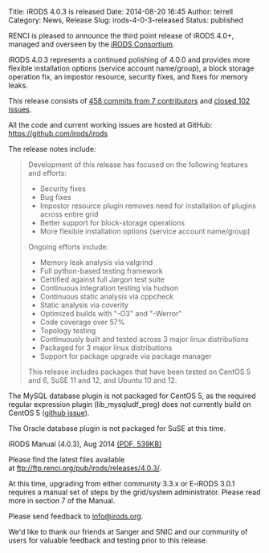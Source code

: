 Title: iRODS 4.0.3 is released
Date: 2014-08-20 16:45
Author: terrell
Category: News, Release
Slug: irods-4-0-3-released
Status: published

RENCI is pleased to announce the third point release of iRODS 4.0+,
managed and overseen by the [iRODS
Consortium](http://irods-consortium.org/).

iRODS 4.0.3 represents a continued polishing of 4.0.0 and provides more
flexible installation options (service account name/group), a block
storage operation fix, an impostor resource, security fixes, and fixes
for memory leaks.

This release consists of [458 commits from 7
contributors](https://github.com/irods/irods/compare/4.0.2...4.0.3) and
[closed 102
issues](https://github.com/irods/irods/issues?q=milestone%3A4.0.3+is%3Aclosed).

All the code and current working issues are hosted at GitHub:
<https://github.com/irods/irods>

The release notes include:

> Development of this release has focused on the following features and
> efforts:
>
> -   Security fixes
> -   Bug fixes
> -   Impostor resource plugin removes need for installation of plugins
>     across entire grid
> -   Better support for block-storage operations
> -   More flexible installation options (service account name/group)
>
> Ongoing efforts include:
>
> -   Memory leak analysis via valgrind
> -   Full python-based testing framework
> -   Certified against full Jargon test suite
> -   Continuous integration testing via hudson
> -   Continuous static analysis via cppcheck
> -   Static analysis via coverity
> -   Optimized builds with "-O3" and "-Werror"
> -   Code coverage over 57%
> -   Topology testing
> -   Continuously built and tested across 3 major linux distributions
> -   Packaged for 3 major linux distributions
> -   Support for package upgrade via package manager
>
> This release includes packages that have been tested on CentOS 5 and
> 6, SuSE 11 and 12, and Ubuntu 10 and 12.

The MySQL database plugin is not packaged for CentOS 5, as the required
regular expression plugin (lib\_mysqludf\_preg) does not currently build
on CentOS 5 ([github
issue](https://github.com/mysqludf/lib_mysqludf_preg/issues/13)).

The Oracle database plugin is not packaged for SuSE at this time.

iRODS Manual (4.0.3), Aug 2014 [(PDF,
539KB)](./theme/uploads/2014/08/irods-manual-4.0.3.pdf)

Please find the latest files available
at <ftp://ftp.renci.org/pub/irods/releases/4.0.3/>.

At this time, upgrading from either community 3.3.x or E-iRODS 3.0.1
requires a manual set of steps by the grid/system administrator. Please
read more in section 7 of the Manual.

Please send feedback to <info@irods.org>.

We'd like to thank our friends at Sanger and SNIC and our community of
users for valuable feedback and testing prior to this release.
